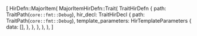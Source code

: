 [
    HirDefn::MajorItem(
        MajorItemHirDefn::Trait(
            TraitHirDefn {
                path: TraitPath(`core::fmt::Debug`),
                hir_decl: TraitHirDecl {
                    path: TraitPath(`core::fmt::Debug`),
                    template_parameters: HirTemplateParameters {
                        data: [],
                    },
                },
            },
        ),
    ),
]